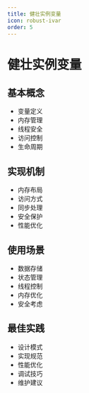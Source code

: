 ```yaml
---
title: 健壮实例变量
icon: robust-ivar
order: 5
---
```


# 健壮实例变量

## 基本概念
- 变量定义
- 内存管理
- 线程安全
- 访问控制
- 生命周期

## 实现机制
- 内存布局
- 访问方式
- 同步处理
- 安全保护
- 性能优化

## 使用场景
- 数据存储
- 状态管理
- 线程控制
- 内存优化
- 安全考虑

## 最佳实践
- 设计模式
- 实现规范
- 性能优化
- 调试技巧
- 维护建议
